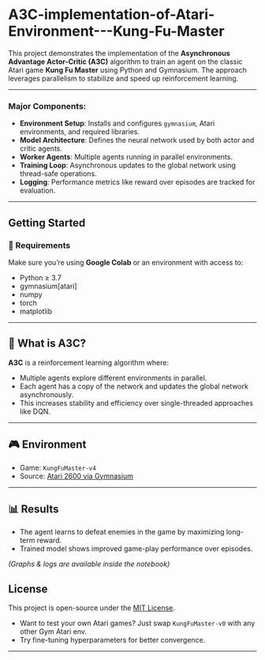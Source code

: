 # A3C-implementation-of-Atari-Environment---Kung-Fu-Master

This project demonstrates the implementation of the **Asynchronous Advantage Actor-Critic (A3C)** algorithm to train an agent on the classic Atari game **Kung Fu Master** using Python and Gymnasium. The approach leverages parallelism to stabilize and speed up reinforcement learning.

---


### Major Components:

-  **Environment Setup**: Installs and configures `gymnasium`, Atari environments, and required libraries.
-  **Model Architecture**: Defines the neural network used by both actor and critic agents.
-  **Worker Agents**: Multiple agents running in parallel environments.
-  **Training Loop**: Asynchronous updates to the global network using thread-safe operations.
-  **Logging**: Performance metrics like reward over episodes are tracked for evaluation.

---

## Getting Started

### 🔧 Requirements

Make sure you’re using **Google Colab** or an environment with access to:

- Python ≥ 3.7
- gymnasium[atari]
- numpy
- torch
- matplotlib

---

## 🧠 What is A3C?

**A3C** is a reinforcement learning algorithm where:
- Multiple agents explore different environments in parallel.
- Each agent has a copy of the network and updates the global network asynchronously.
- This increases stability and efficiency over single-threaded approaches like DQN.

---

## 🎮 Environment

- Game: `KungFuMaster-v4`
- Source: [Atari 2600 via Gymnasium](https://gymnasium.farama.org/environments/atari/)

---

## 📊 Results

- The agent learns to defeat enemies in the game by maximizing long-term reward.
- Trained model shows improved game-play performance over episodes.

*(Graphs & logs are available inside the notebook)*


## License

This project is open-source under the [MIT License](LICENSE).


- Want to test your own Atari games? Just swap `KungFuMaster-v0` with any other Gym Atari env.
- Try fine-tuning hyperparameters for better convergence.

---

